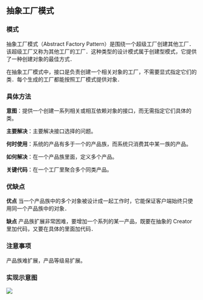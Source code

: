 ## 抽象工厂模式
### 模式
抽象工厂模式（Abstract Factory Pattern）是围绕一个超级工厂创建其他工厂．该超级工厂又称为其他工厂的工厂．这种类型的设计模式属于创建型模式，它提供了一种创建对象的最佳方式．

在抽象工厂模式中，接口是负责创建一个相关对象的工厂，不需要显式指定它们的类．每个生成的工厂都能按照工厂模式提供对象．

### 具体方法
**意图**：提供一个创建一系列相关或相互依赖对象的接口，而无需指定它们具体的类。

**主要解决**：主要解决接口选择的问题。

**何时使用**：系统的产品有多于一个的产品族，而系统只消费其中某一族的产品。

**如何解决**：在一个产品族里面，定义多个产品。

**关键代码**：在一个工厂里聚合多个同类产品。

### 优缺点
**优点**
当一个产品族中的多个对象被设计成一起工作时，它能保证客户端始终只使用同一个产品族中的对象．

**缺点**
产品族扩展非常困难，要增加一个系列的某一产品，既要在抽象的 Creator 里加代码，又要在具体的里面加代码．

### 注意事项
产品族难扩展，产品等级易扩展。

### 实现示意图
![](http://www.runoob.com/wp-content/uploads/2014/08/abstractfactory_pattern_uml_diagram.jpg)
